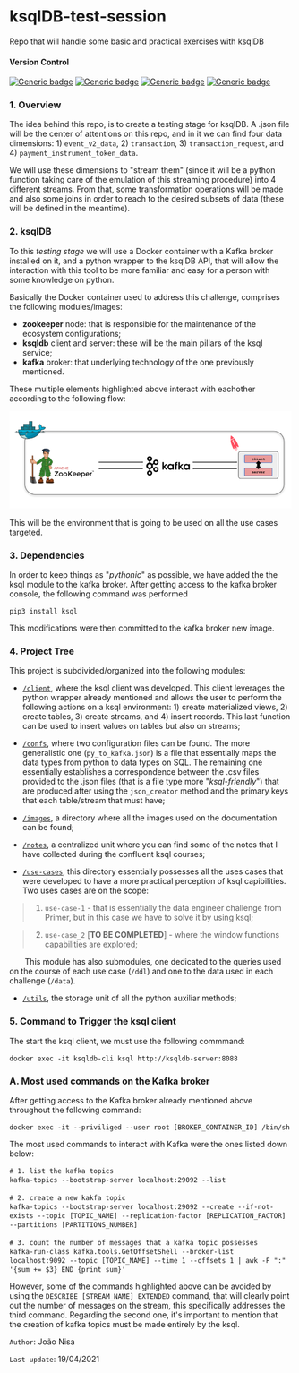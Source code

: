 # ksqlDB-test-session
Repo that will handle some basic and practical exercises with ksqlDB

#### **Version Control**
[![Generic badge](https://img.shields.io/badge/ksql-0.10.2-blue)](https://shields.io/)
[![Generic badge](https://img.shields.io/badge/confluentinc%2Fzookeeper-7.0.1-green)](https://shields.io/)
[![Generic badge](https://img.shields.io/badge/confluentinc%2Fcp--kafka-7.0.1-green)](https://shields.io/)
[![Generic badge](https://img.shields.io/badge/confluentinc%2Fksql-0.24.0-green)](https://shields.io/)

### **1. Overview**

The idea behind this repo, is to create a testing stage for ksqlDB. A .json file will be the center of attentions on this repo, and in it we can find four data dimensions: 1) `event_v2_data`, 2) `transaction`, 3) `transaction_request`, and 4) `payment_instrument_token_data`.

We will use these dimensions to "stream them" (since it will be a python function taking care of the emulation of this streaming procedure) into 4 different streams. From that, some transformation operations will be made and also some joins in order to reach to the desired subsets of data (these will be defined in the meantime).

### **2. ksqlDB**

To this _testing stage_ we will use a Docker container with a Kafka broker installed on it, and a python wrapper to the ksqlDB API, that will allow the interaction with this tool to be more familiar and easy for a person with some knowledge on python.

Basically the Docker container used to address this challenge, comprises the following modules/images:

- **zookeeper** node: that is responsible for the maintenance of the ecosystem configurations;
- **ksqldb** client and server: these will be the main pillars of the ksql service;
- **kafka** broker: that underlying technology of the one previously mentioned.

These multiple elements highlighted above interact with eachother according to the following flow:

![alt text for the image](images/container.png "Docker container")

This will be the environment that is going to be used on all the use cases targeted.

### **3. Dependencies**

In order to keep things as "_pythonic_" as possible, we have added the the ksql module to the kafka broker. After getting access to the kafka broker console, the following command was performed

````
pip3 install ksql
````

This modifications were then committed to the kafka broker new image.

### **4. Project Tree**

This project is subdivided/organized into the following modules:

- [`/client`](/client/), where the ksql client was developed. This client leverages the python wrapper already mentioned and allows the user to perform the following actions on a ksql environment: 1) create materialized views, 2) create tables, 3) create streams, and 4) insert records. This last function can be used to insert values on tables but also on streams;

- [`/confs`](/confs/), where two configuration files can be found. The more generalistic one (`py_to_kafka.json`) is a file that essentially maps the data types from python to data types on SQL. The remaining one essentially establishes a correspondence between the .csv files provided to the .json files (that is a file type more "_ksql-friendly_") that are produced after using the `json_creator` method and the primary keys that each table/stream that must have;

- [`/images`](/images), a directory where all the images used on the documentation can be found;

- [`/notes`](/notes), a centralized unit where you can find some of the notes that I have collected during the confluent ksql courses;

- [`/use-cases`](/use-cases/), this directory essentially possesses all the uses cases that were developed to have a more practical perception of ksql capibilities. Two uses cases are on the scope:

> 1. `use-case-1` - that is essentially the data engineer challenge from Primer, but in this case we have to solve it by using ksql;

> 2. `use-case_2` [**TO BE COMPLETED**] - where the window functions capabilities are explored;

&nbsp;&nbsp;&nbsp;&nbsp;&nbsp;&nbsp; This module has also submodules, one dedicated to the queries used on the course of each use case (`/ddl`) and one to the data used in each challenge (`/data`).

- [`/utils`](/utils/), the storage unit of all the python auxiliar methods;  

### **5. Command to Trigger the ksql client**

The start the ksql client, we must use the following commmand:

````
docker exec -it ksqldb-cli ksql http://ksqldb-server:8088
````


### **A. Most used commands on the Kafka broker**

After getting access to the Kafka broker already mentioned above throughout the following command:

````
docker exec -it --priviliged --user root [BROKER_CONTAINER_ID] /bin/sh
````

The most used commands to interact with Kafka were the ones listed down below:

````
# 1. list the kafka topics
kafka-topics --bootstrap-server localhost:29092 --list

# 2. create a new kakfa topic
kafka-topics --bootstrap-server localhost:29092 --create --if-not-exists --topic [TOPIC_NAME] --replication-factor [REPLICATION_FACTOR] --partitions [PARTITIONS_NUMBER]

# 3. count the number of messages that a kafka topic possesses
kafka-run-class kafka.tools.GetOffsetShell --broker-list localhost:9092 --topic [TOPIC_NAME] --time 1 --offsets 1 | awk -F ":" '{sum += $3} END {print sum}'
````

However, some of the commands highlighted above can be avoided by using the `DESCRIBE [STREAM_NAME] EXTENDED` command, that will clearly point out the number of messages on the stream, this specifically addresses the third command. Regarding the second one, it's important to mention that the creation of kafka topics must be made entirely by the ksql.


`Author`: João Nisa

`Last update`: 19/04/2021
